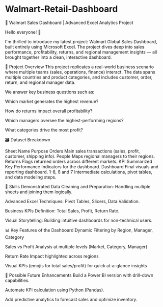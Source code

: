 # Walmart-Retail-Dashboard

🚀 Walmart Sales Dashboard | Advanced Excel Analytics Project

Hello everyone! 👋

I'm thrilled to introduce my latest project: Walmart Global Sales Dashboard, built entirely using Microsoft Excel.
The project dives deep into sales performance, profitability, returns, and regional management insights — all brought together into a clean, interactive dashboard.

📂 Project Overview
This project replicates a real-world business scenario where multiple teams (sales, operations, finance) interact.
The data spans multiple countries and product categories, and includes customer, order, return, and regional manager data.

We answer key business questions such as:

Which market generates the highest revenue?

How do returns impact overall profitability?

Which managers oversee the highest-performing regions?

What categories drive the most profit?

🗃 Dataset Breakdown

Sheet Name	Purpose
Orders	Main sales transactions (sales, profit, customer, shipping info).
People	Maps regional managers to their regions.
Returns	Flags returned orders across different markets.
KPI	Summarized Key Performance Indicators for the dashboard.
Dashboard	Final visuals and reporting dashboard.
1-8, 6 and 7	Intermediate calculations, pivot tables, and data modeling steps.


🧠 Skills Demonstrated
Data Cleaning and Preparation: Handling multiple sheets and joining them logically.

Advanced Excel Techniques: Pivot Tables, Slicers, Data Validation.

Business KPIs Definition: Total Sales, Profit, Return Rate.

Visual Storytelling: Building intuitive dashboards for non-technical users.


📊 Key Features of the Dashboard
Dynamic Filtering by Region, Manager, Category

Sales vs Profit Analysis at multiple levels (Market, Category, Manager)

Return Rate Impact highlighted across regions

Visual KPIs (emojis for total sales/profit) for quick at-a-glance insights


🚧 Possible Future Enhancements
Build a Power BI version with drill-down capabilities.

Automate KPI calculation using Python (Pandas).

Add predictive analytics to forecast sales and optimize inventory.
